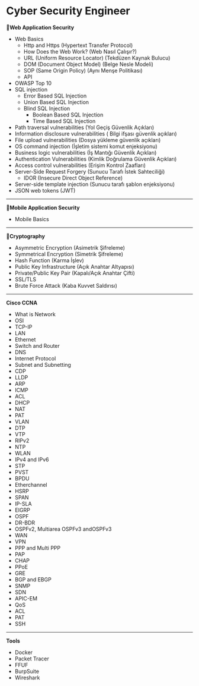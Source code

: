 # Cyber Security Engineer

**🔐Web Application Security**
   - Web Basics 
      - Http and Https (Hypertext Transfer Protocol)
      - How Does the Web Work? (Web Nasıl Çalışır?)
      - URL (Uniform Resource Locator) (Tekdüzen Kaynak Bulucu)
      - DOM (Document Object Model) (Belge Nesle Modeli)
      - SOP (Same Origin Policy) (Aynı Menşe Politikası)
      - API 
   - OWASP Top 10
   - SQL injection
      - Error Based SQL Injection
      - Union Based SQL Injection
      - Blind SQL Injection
         - Boolean Based SQL Injection
         - Time Based SQL Injection
   - Path traversal vulnerabilities (Yol Geçiş Güvenlik Açıkları)
   - Information disclosure vulnerabilities ( Bilgi ifşası güvenlik açıkları)
   - File upload vulnerabilities (Dosya yükleme güvenlik açıkları)
   - OS command injection (İşletim sistemi komut enjeksiyonu)
   - Business logic vulnerabilities (İş Mantığı Güvenlik Açıkları)
   - Authentication Vulnerabilities (Kimlik Doğrulama Güvenlik Açıkları)
   - Access control vulnerabilities (Erişim Kontrol Zaafları)
   - Server-Side Request Forgery (Sunucu Tarafı İstek Sahteciliği)
      - IDOR (Insecure Direct Object Reference)
   - Server-side template injection (Sunucu tarafı şablon enjeksiyonu)
   - JSON web tokens (JWT)

-------------------------------------

**📱Mobile Application Security**
   - Mobile Basics

-------------------------------------

**🔐Cryptography**
   - Asymmetric Encryption (Asimetrik Şifreleme)
   - Symmetrical Encryption (Simetrik Şifreleme)
   - Hash Function (Karma İşlev)
   - Public Key Infrastructure (Açık Anahtar Altyapısı)
   - Private/Public Key Pair (Kapalı/Açık Anahtar Çifti)
   - SSL/TLS 
   - Brute Force Attack (Kaba Kuvvet Saldırısı)

-------------------------------------

**Cisco CCNA**
   - What is Network
   - OSI
   - TCP-IP
   - LAN
   - Ethernet
   - Switch and Router
   - DNS
   - Internet Protocol
   - Subnet and Subnetting
   - CDP 
   - LLDP
   - ARP
   - ICMP
   - ACL
   - DHCP
   - NAT
   - PAT
   - VLAN
   - DTP
   - VTP
   - RIPv2
   - NTP
   - WLAN
   - IPv4 and IPv6
   - STP
   - PVST
   - BPDU
   - Etherchannel
   - HSRP
   - SPAN
   - IP-SLA
   - EIGRP
   - OSPF
   - DR-BDR
   - OSPFv2, Multiarea OSPFv3 andOSPFv3
   - WAN 
   - VPN
   - PPP and Multi PPP 
   - PAP
   - CHAP
   - PPoE
   - GRE
   - BGP and EBGP
   - SNMP
   - SDN
   - APIC-EM
   - QoS
   - ACL
   - PAT
   - SSH

-------------------------------------

**Tools**
   - Docker
   - Packet Tracer
   - FFUF
   - BurpSuite
   - Wireshark
